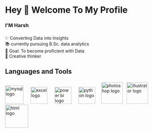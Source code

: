 <h1 align="left">Hey 👋 Welcome To My Profile</h1>

###

<h3 align="left">I'M Harsh</h3>

###

<p align="left">✨ Converting Data into Insights<br>📚 currently pursuing B.Sc. data analytics<br>🎯 Goal: To become proficient with Data<br>🎲 Creative thinker</p>

###

<h2 align="left">Languages and Tools</h2>

###

<div align="left">
  <img height="60" alt="mysql logo" src="https://github.com/user-attachments/assets/b5f0b053-b8e3-407e-8133-f40e91f48599" />
  <img width="15" />
  <img height="55" alt="excel logo" src="https://github.com/user-attachments/assets/96861169-54e5-4e4e-a26c-71196fef066d" />
  <img width="15" />
  <img height="55" alt="power bi logo" src="https://github.com/user-attachments/assets/3a156f12-627f-4b04-84cf-8e45b8b5f1d2" />
  <img width="15" />
  <img height="55" alt="python logo" src="https://github.com/user-attachments/assets/48727c31-0b44-49bb-b2e9-04530c43f3eb" />  
  <img width="12" />
  <img height="70" alt="photoshop logo" src="https://github.com/user-attachments/assets/e1e1e447-1c82-4fb0-92ca-db6f18478bff" />
  <img width="5" />
  <img height="70" alt="illustrator logo" src="https://github.com/user-attachments/assets/e28fdaf5-2ae1-4618-9777-118f43f875d7" />
  <img width="0" />
  <img height="75" alt="html logo" src="https://github.com/user-attachments/assets/c65e6975-ce09-4337-9c3b-8f808a665987" />
</div>

###

<!--
**H-4-R-S-H/H-4-R-S-H** is a ✨ _special_ ✨ repository because its `README.md` (this file) appears on your GitHub profile.

Here are some ideas to get you started:

- 🔭 I’m currently working on ...
- 🌱 I’m currently learning ...
- 👯 I’m looking to collaborate on ...
- 🤔 I’m looking for help with ...
- 💬 Ask me about ...
- 📫 How to reach me: ...
- 😄 Pronouns: ...
- ⚡ Fun fact: ...
-->
